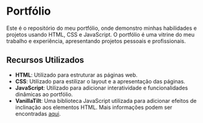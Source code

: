 # Portfólio

Este é o repositório do meu portfólio, onde demonstro minhas habilidades e projetos usando HTML, CSS e JavaScript. O portfólio é uma vitrine do meu trabalho e experiência, apresentando projetos pessoais e profissionais.

## Recursos Utilizados

- **HTML**: Utilizado para estruturar as páginas web.
- **CSS**: Utilizado para estilizar o layout e a apresentação das páginas.
- **JavaScript**: Utilizado para adicionar interatividade e funcionalidades dinâmicas ao portfólio.
- **VanillaTilt**: Uma biblioteca JavaScript utilizada para adicionar efeitos de inclinação aos elementos HTML. Mais informações podem ser encontradas [aqui](https://micku7zu.github.io/vanilla-tilt.js/).
